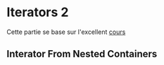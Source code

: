 # Iterators 2

Cette partie se base sur l'excellent [cours](https://users.cs.northwestern.edu/~riesbeck/programming/c++/stl-iterator-define.html)

## Interator From Nested Containers
